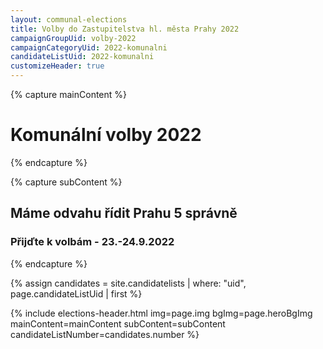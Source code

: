 ```yaml
---
layout: communal-elections
title: Volby do Zastupitelstva hl. města Prahy 2022
campaignGroupUid: volby-2022
campaignCategoryUid: 2022-komunalni
candidateListUid: 2022-komunalni
customizeHeader: true
---
```


{% capture mainContent %}
  <h1 class="head-alt-lg md:head-alt-xl text-center">Komunální volby 2022</h1>
{% endcapture %}

{% capture subContent %}
  <h2 class="head-xs md:head-base mt-2 text-center"><strong>Máme odvahu řídit Prahu 5 správně</strong></h2>
  <h3 class="head-xs md:head-base mt-2 text-center"><strong>Přijďte k volbám - 23.-24.9.2022</strong></h3>
{% endcapture %}

{% assign candidates = site.candidatelists | where: "uid", page.candidateListUid | first %}

{% include elections-header.html img=page.img bgImg=page.heroBgImg mainContent=mainContent subContent=subContent candidateListNumber=candidates.number %}

